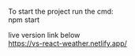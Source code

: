 To start the project run the cmd: <br>
npm start

live version link below<br>
https://vs-react-weather.netlify.app/
